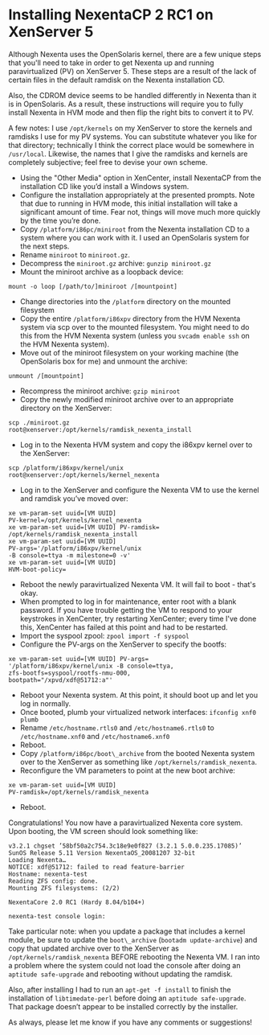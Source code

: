 # Installing NexentaCP 2 RC1 on XenServer 5

Although Nexenta uses the OpenSolaris kernel, there are a few unique steps that you'll need to take in order to get Nexenta up and running paravirtualized (PV) on XenServer 5. These steps are a result of the lack of certain files in the default ramdisk on the Nexenta installation CD.

Also, the CDROM device seems to be handled differently in Nexenta than it is in OpenSolaris. As a result, these instructions will require you to fully install Nexenta in HVM mode and then flip the right bits to convert it to PV.

A few notes: I use `/opt/kernels` on my XenServer to store the kernels and ramdisks I use for my PV systems. You can substitute whatever you like for that directory; technically I think the correct place would be somewhere in `/usr/local`. Likewise, the names that I give the ramdisks and kernels are completely subjective; feel free to devise your own scheme.

* Using the "Other Media" option in XenCenter, install NexentaCP from the installation CD like you’d install a Windows system.
* Configure the installation appropriately at the presented prompts. Note that due to running in HVM mode, this initial installation will take a significant amount of time. Fear not, things will move much more quickly by the time you’re done.
* Copy `/platform/i86pc/miniroot` from the Nexenta installation CD to a system where you can work with it. I used an OpenSolaris system for the next steps.
* Rename `miniroot` to `miniroot.gz`.
* Decompress the `miniroot.gz` archive: `gunzip miniroot.gz`
* Mount the miniroot archive as a loopback device:

~~~~ {.bash}
mount -o loop [/path/to/]miniroot /[mountpoint]
~~~~

* Change directories into the `/platform` directory on the mounted filesystem
* Copy the entire `/platform/i86xpv` directory from the HVM Nexenta system via scp over to the mounted filesystem. You might need to do this from the HVM Nexenta system (unless you `svcadm enable ssh` on the HVM Nexenta system).
* Move out of the miniroot filesystem on your working machine (the OpenSolaris box for me) and unmount the archive:

~~~~ {.bash}
unmount /[mountpoint]
~~~~

* Recompress the miniroot archive: `gzip miniroot`
* Copy the newly modified miniroot archive over to an appropriate directory on the XenServer:

~~~~ {.bash]
scp ./miniroot.gz
root@xenserver:/opt/kernels/ramdisk_nexenta_install
~~~~

* Log in to the Nexenta HVM system and copy the i86xpv kernel over to the XenServer:

~~~~ {.bash}
scp /platform/i86xpv/kernel/unix
root@xenserver:/opt/kernels/kernel_nexenta
~~~~

* Log in to the XenServer and configure the Nexenta VM to use the kernel and ramdisk you’ve moved over:

~~~~ {.bash}
xe vm-param-set uuid=[VM UUID]
PV-kernel=/opt/kernels/kernel_nexenta
xe vm-param-set uuid=[VM UUID] PV-ramdisk=
/opt/kernels/ramdisk_nexenta_install
xe vm-param-set uuid=[VM UUID]
PV-args='/platform/i86xpv/kernel/unix
-B console=ttya -m milestone=0 -v'
xe vm-param-set uuid=[VM UUID]
HVM-boot-policy=
~~~~

* Reboot the newly paravirtualized Nexenta VM. It will fail to boot - that's okay.
* When prompted to log in for maintenance, enter root with a blank password. If you have trouble getting the VM to respond to your keystrokes in XenCenter, try restarting XenCenter; every time I've done this, XenCenter has failed at this point and had to be restarted.
* Import the syspool zpool: `zpool import -f syspool`
* Configure the PV-args on the XenServer to specify the bootfs:

~~~~ {.bash}
xe vm-param-set uuid=[VM UUID] PV-args=
'/platform/i86xpv/kernel/unix -B console=ttya,
zfs-bootfs=syspool/rootfs-nmu-000,
bootpath="/xpvd/xdf@51712:a"'
~~~~

* Reboot your Nexenta system. At this point, it should boot up and let you log in normally.
* Once booted, plumb your virtualized network interfaces: `ifconfig xnf0 plumb`
* Rename `/etc/hostname.rtls0` and `/etc/hostname6.rtls0` to `/etc/hostname.xnf0` and `/etc/hostname6.xnf0`
* Reboot.
* Copy `/platform/i86pc/boot\_archive` from the booted Nexenta system over to the XenServer as something like `/opt/kernels/ramdisk_nexenta`.
* Reconfigure the VM parameters to point at the new boot archive:

~~~~ {.bash}
xe vm-param-set uuid=[VM UUID]
PV-ramdisk=/opt/kernels/ramdisk_nexenta
~~~~

* Reboot.

Congratulations! You now have a paravirtualized Nexenta core system. Upon booting, the VM screen should look something like:

~~~~ {.bash}
v3.2.1 chgset ’58bf50a2c754.3c18e9e0f827 (3.2.1 5.0.0.235.17085)’
SunOS Release 5.11 Version NexentaOS_20081207 32-bit
Loading Nexenta…
NOTICE: xdf@51712: failed to read feature-barrier
Hostname: nexenta-test
Reading ZFS config: done.
Mounting ZFS filesystems: (2/2)

NexentaCore 2.0 RC1 (Hardy 8.04/b104+)

nexenta-test console login:
~~~~

Take particular note: when you update a package that includes a kernel module, be sure to update the `boot\_archive` (`bootadm update-archive`) and copy that updated archive over to the XenServer as `/opt/kernels/ramdisk_nexenta` BEFORE rebooting the Nexenta VM. I ran into a problem where the system could not load the console after doing an `aptitude safe-upgrade` and rebooting without updating the ramdisk.

Also, after installing I had to run an `apt-get -f install` to finish the installation of `libtimedate-perl` before doing an `aptitude safe-upgrade`. That package doesn’t appear to be installed correctly by the installer.

As always, please let me know if you have any comments or suggestions!
